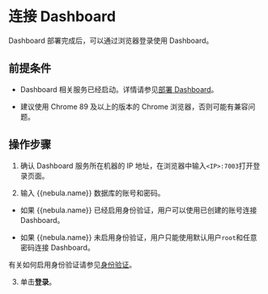 # 连接 Dashboard

Dashboard 部署完成后，可以通过浏览器登录使用 Dashboard。

## 前提条件

- Dashboard 相关服务已经启动。详情请参见[部署 Dashboard](2.deploy-dashboard.md)。

- 建议使用 Chrome 89 及以上的版本的 Chrome 浏览器，否则可能有兼容问题。

## 操作步骤

1. 确认 Dashboard 服务所在机器的 IP 地址，在浏览器中输入`<IP>:7003`打开登录页面。

2. 输入 {{nebula.name}} 数据库的账号和密码。

  - 如果 {{nebula.name}} 已经启用身份验证，用户可以使用已创建的账号连接 Dashboard。

  - 如果 {{nebula.name}} 未启用身份验证，用户只能使用默认用户`root`和任意密码连接 Dashboard。

  有关如何启用身份验证请参见[身份验证](../7.data-security/1.authentication/1.authentication.md)。

3. 单击**登录**。
